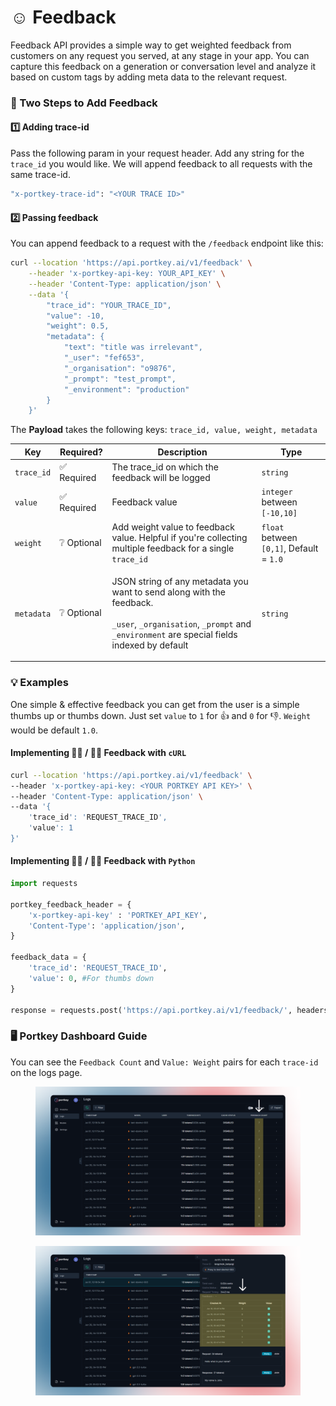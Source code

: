 # ☺ Feedback

Feedback API provides a simple way to get weighted feedback from customers on any request you served, at any stage in your app. You can capture this feedback on a generation or conversation level and analyze it based on custom tags by adding meta data to the relevant request.

### **🔑 Two Steps to Add Feedback**

#### **1️⃣ Adding trace-id**

Pass the following param in your request header. Add any string for the `trace_id` you would like. We will append feedback to all requests with the same trace-id.

```sh
"x-portkey-trace-id": "<YOUR TRACE ID>"
```

#### **2️⃣ Passing feedback**

You can append feedback to a request with the `/feedback` endpoint like this:

```sh
curl --location 'https://api.portkey.ai/v1/feedback' \
    --header 'x-portkey-api-key: YOUR_API_KEY' \
    --header 'Content-Type: application/json' \
    --data '{
        "trace_id": "YOUR_TRACE_ID",
        "value": -10,
        "weight": 0.5,
        "metadata": {
            "text": "title was irrelevant",
            "_user": "fef653",
            "_organisation": "o9876",
            "_prompt": "test_prompt",
            "_environment": "production"
        }
    }'
```

The **Payload** takes the following keys: `trace_id, value, weight, metadata`

| Key        | Required?  | Description                                                                                                                                                                                                                  | Type                                     |
| ---------- | ---------- | ---------------------------------------------------------------------------------------------------------------------------------------------------------------------------------------------------------------------------- | ---------------------------------------- |
| `trace_id` | ✅ Required | The trace\_id on which the feedback will be logged                                                                                                                                                                           | `string`                                 |
| `value`    | ✅ Required | Feedback value                                                                                                                                                                                                               | `integer` between `[-10,10]`             |
| `weight`   | ❔ Optional | Add weight value to feedback value. Helpful if you're collecting multiple feedback for a single `trace_id`                                                                                                                   | `float` between `[0,1]`, Default = `1.0` |
| `metadata` | ❔ Optional | <p>JSON string of any metadata you want to send along with the feedback.<br><br><code>_user</code>, <code>_organisation</code>, <code>_prompt</code> and <code>_environment</code> are special fields indexed by default</p> | `string`                                 |

### **💡 Examples**

One simple & effective feedback you can get from the user is a simple thumbs up or thumbs down. Just set `value` to `1` for 👍 and `0` for 👎. `Weight` would be default `1.0`.

#### **Implementing 👍🏻 / 👎🏻 Feedback with `cURL`**

```sh
curl --location 'https://api.portkey.ai/v1/feedback' \
--header 'x-portkey-api-key: <YOUR PORTKEY API KEY>' \
--header 'Content-Type: application/json' \
--data '{
    'trace_id': 'REQUEST_TRACE_ID',
    'value': 1
}'
```

#### **Implementing 👍🏻 / 👎🏻 Feedback with `Python`**

```py
import requests

portkey_feedback_header = {
    'x-portkey-api-key' : 'PORTKEY_API_KEY',
    'Content-Type': 'application/json',
}

feedback_data = {
    'trace_id': 'REQUEST_TRACE_ID',
    'value': 0, #For thumbs down
}

response = requests.post('https://api.portkey.ai/v1/feedback/', headers=portkey_feedback_header, json=feedback_data)
```

### **🖥️ Portkey Dashboard Guide**

You can see the `Feedback Count` and `Value: Weight` pairs for each `trace-id` on the logs page.

<figure><img src="../.gitbook/assets/Feedback 1.png" alt=""><figcaption></figcaption></figure>

<figure><img src="../.gitbook/assets/Feedback 2.png" alt=""><figcaption></figcaption></figure>
